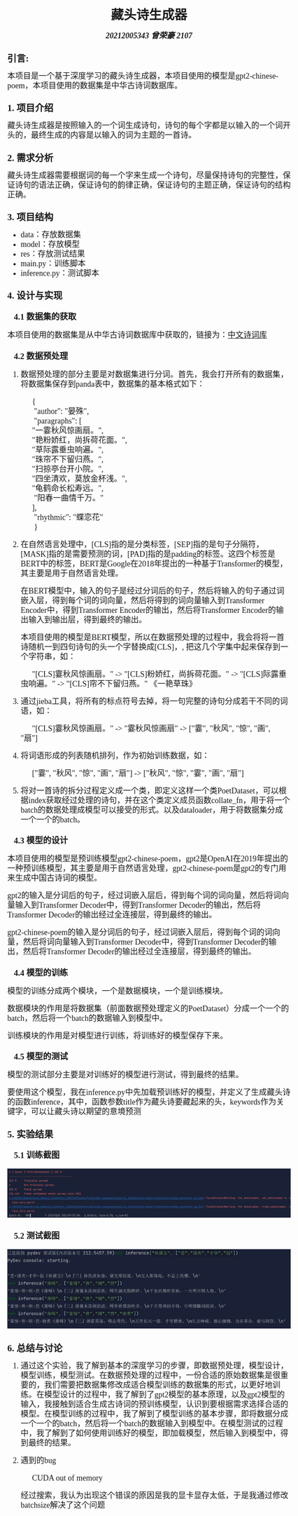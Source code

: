 <style>
h1{
    font-weight:bolder;
    font-family:SimSun;
    font-size: 29px;
}
h2, h3 {
	font-weight:bolder;
    font-family:SimSun;
    font-size: 21px;
}
h3{
    font-size: 19px;
    margin-left: 15px;
}
body, code {
	font-family: SimSun;
	font-size: 18px;
	padding: 0 26px;
	line-height: var(--vscode-markdown-line-height, 22px);
	word-wrap: break-word;
}

</style>

# <center>藏头诗生成器
##### <center>20212005343 曾荣豪 2107


## 引言: 

本项目是一个基于深度学习的藏头诗生成器，本项目使用的模型是gpt2-chinese-poem，本项目使用的数据集是中华古诗词数据库。

## 1. 项目介绍
藏头诗生成器是按照输入的一个词生成诗句，诗句的每个字都是以输入的一个词开头的，最终生成的内容是以输入的词为主题的一首诗。


## 2. 需求分析
藏头诗生成器需要根据词的每一个字来生成一个诗句，尽量保持诗句的完整性，保证诗句的语法正确，保证诗句的韵律正确，保证诗句的主题正确，保证诗句的结构正确。

## 3. 项目结构
- data：存放数据集
- model：存放模型
- res：存放测试结果
- main.py：训练脚本
- inference.py：测试脚本



## 4. 设计与实现
### 4.1 数据集的获取
本项目使用的数据集是从中华古诗词数据库中获取的，链接为：[中文诗词库](https://github.com/chinese-poetry/chinese-poetry)

### 4.2 数据预处理
1.
    数据预处理的部分主要是对数据集进行分词。首先，我会打开所有的数据集，将数据集保存到panda表中，数据集的基本格式如下：

    `{`<br>`
        "author": "晏殊",`<br>`
        "paragraphs": [`<br>`
        "一霎秋风惊画扇。", `<br>`
        "艳粉娇红，尚拆荷花面。", `<br>`
        "草际露垂虫响遍。", `<br>`
        "珠帘不下留归燕。", `<br>`
        "扫掠亭台开小院。", `<br>`
        "四坐清欢，莫放金杯浅。", `<br>`
        "龟鹤命长松寿远。", `<br>`
        "阳春一曲情千万。"`<br>`
        ], `<br>`
        "rhythmic": "蝶恋花"`<br>`
    }`

2. 
    在自然语言处理中，[CLS]指的是分类标签，[SEP]指的是句子分隔符，[MASK]指的是需要预测的词，[PAD]指的是padding的标签。这四个标签是BERT中的标签，BERT是Google在2018年提出的一种基于Transformer的模型，其主要是用于自然语言处理。

    在BERT模型中，输入的句子是经过分词后的句子，然后将输入的句子通过词嵌入层，得到每个词的词向量，然后将得到的词向量输入到Transformer Encoder中，得到Transformer Encoder的输出，然后将Transformer Encoder的输出输入到输出层，得到最终的输出。
    
    本项目使用的模型是BERT模型，所以在数据预处理的过程中，我会将将一首诗随机一到四句诗句的头一个字替换成\[CLS\]，, 把这几个字集中起来保存到一个字符串，如：

    `"[CLS]霎秋风惊画扇。" -> "[CLS]粉娇红，尚拆荷花面。" -> "[CLS]际露垂虫响遍。" -> "[CLS]帘不下留归燕。"
    《一艳草珠》`
    

3. 
    通过jieba工具，将所有的标点符号去掉，将一句完整的诗句分成若干不同的词语，如：
    
    `"[CLS]霎秋风惊画扇。" -> "霎秋风惊画扇" -> ["霎", "秋风", "惊", "画", "扇"]`
    

4.
    将词语形成的列表随机排列，作为初始训练数据，如：
    
    `["霎", "秋风", "惊", "画", "扇"] -> ["秋风", "惊", "霎", "画", "扇"]`

5.
    将对一首诗的拆分过程定义成一个类，即定义这样一个类PoetDataset，可以根据index获取经过处理的诗句，并在这个类定义成员函数collate_fn，用于将一个batch的数据处理成模型可以接受的形式。以及dataloader，用于将数据集分成一个一个的batch。


### 4.3 模型的设计
本项目使用的模型是预训练模型gpt2-chinese-poem，gpt2是OpenAI在2019年提出的一种预训练模型，其主要是用于自然语言处理，gpt2-chinese-poem是gpt2的专门用来生成中国古诗词的模型。

gpt2的输入是分词后的句子，经过词嵌入层后，得到每个词的词向量，然后将词向量输入到Transformer Decoder中，得到Transformer Decoder的输出，然后将Transformer Decoder的输出经过全连接层，得到最终的输出。

gpt2-chinese-poem的输入是分词后的句子，经过词嵌入层后，得到每个词的词向量，然后将词向量输入到Transformer Decoder中，得到Transformer Decoder的输出，然后将Transformer Decoder的输出经过全连接层，得到最终的输出。


### 4.4 模型的训练
模型的训练分成两个模块，一个是数据模块，一个是训练模块。

数据模块的作用是将数据集（前面数据预处理定义的PoetDataset）分成一个一个的batch，然后将一个batch的数据输入到模型中。

训练模块的作用是对模型进行训练，将训练好的模型保存下来。

### 4.5 模型的测试
模型的测试部分主要是对训练好的模型进行测试，得到最终的结果。

要使用这个模型，我在inference.py中先加载预训练好的模型，并定义了生成藏头诗的函数inference，其中，函数参数title作为藏头诗要藏起来的头，keywords作为关键字，可以让藏头诗以期望的意境预测


## 5. 实验结果
### 5.1 训练截图
![](./res/1.png)
### 5.2 测试截图
![](./res/2.png)


## 6. 总结与讨论
1. 通过这个实验，我了解到基本的深度学习的步骤，即数据预处理，模型设计，模型训练，模型测试。在数据预处理的过程中，一份合适的原始数据集是很重要的，我们需要把数据集修改成适合模型训练的数据集的形式，以更好地训练。在模型设计的过程中，我了解到了gpt2模型的基本原理，以及gpt2模型的输入，我接触到适合生成古诗词的预训练模型，认识到要根据需求选择合适的模型。在模型训练的过程中，我了解到了模型训练的基本步骤，即将数据分成一个一个的batch，然后将一个batch的数据输入到模型中。在模型测试的过程中，我了解到了如何使用训练好的模型，即加载模型，然后输入到模型中，得到最终的结果。


2. 遇到的bug

    `CUDA out of memory`

   经过搜索，我认为出现这个错误的原因是我的显卡显存太低，于是我通过修改batchsize解决了这个问题
               

